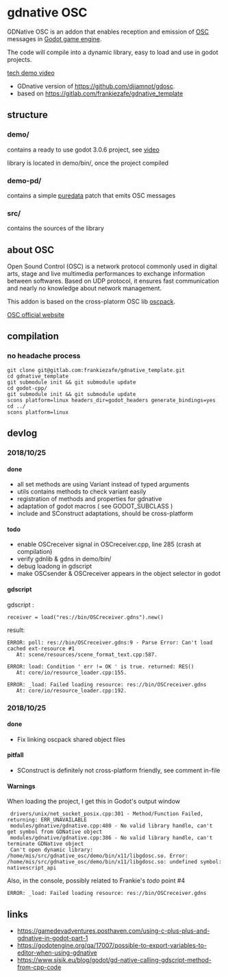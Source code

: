 # gdnative OSC

GDNative OSC is an addon that enables reception and emission of [OSC](http://opensoundcontrol.org/introduction-osc?) messages in [Godot game engine](https://godotengine.org/).

The code will compile into a dynamic library, easy to load and use in godot projects.

[tech demo video](https://peertube.mastodon.host/videos/watch/41b6c455-3278-4e85-9ee6-e6d99bb4eae7)

* GDnative version of https://github.com/djiamnot/gdosc.
* based on https://gitlab.com/frankiezafe/gdnative_template

## structure

### demo/

contains a ready to use godot 3.0.6 project, see [video](https://peertube.mastodon.host/videos/watch/41b6c455-3278-4e85-9ee6-e6d99bb4eae7)

library is located in demo/bin/, once the project compiled

### demo-pd/

contains a simple [puredata](http://puredata.info/) patch that emits OSC messages

### src/

contains the sources of the library

## about OSC

Open Sound Control (OSC) is a network protocol commonly used in digital arts, stage and live multimedia performances to exchange information between softwares. Based on UDP protocol, it ensures fast communication and nearly no knowledge about network management.

This addon is based on the cross-platorm OSC lib [oscpack](http://www.rossbencina.com/code/oscpack).

[OSC official website](http://opensoundcontrol.org)

## compilation

### no headache process

    git clone git@gitlab.com:frankiezafe/gdnative_template.git
    cd gdnative_template
    git submodule init && git submodule update
    cd godot-cpp/
    git submodule init && git submodule update
    scons platform=linux headers_dir=godot_headers generate_bindings=yes
    cd ../
    scons platform=linux


## devlog

### 2018/10/25

#### done

* all set methods are using Variant instead of typed arguments
* utils contains methods to check variant easily
* registration of methods and properties for gdnative
* adaptation of godot macros ( see GODOT_SUBCLASS )
* include and SConstruct adaptations, should be cross-platform

#### todo

* enable OSCreceiver signal in OSCreceiver.cpp, line 285 (crash at compilation)
* verify gdnlib & gdns in demo/bin/
* debug loadong in gdscript
* make OSCsender & OSCreceiver appears in the object selector in godot

#### gdscript

gdscript :

`receiver = load("res://bin/OSCreceiver.gdns").new()`

result:

	ERROR: poll: res://bin/OSCreceiver.gdns:9 - Parse Error: Can't load cached ext-resource #1
	   At: scene/resources/scene_format_text.cpp:587.

	ERROR: load: Condition ' err != OK ' is true. returned: RES()
	   At: core/io/resource_loader.cpp:155.

	ERROR: _load: Failed loading resource: res://bin/OSCreceiver.gdns
	   At: core/io/resource_loader.cpp:192.

### 2018/10/25

#### done

* Fix linking oscpack shared object files

#### pitfall

* SConstruct is definitely not cross-platform friendly, see comment in-file

#### Warnings

When loading the project, I get this in Godot's output window

```
 drivers/unix/net_socket_posix.cpp:301 - Method/Function Failed, returning: ERR_UNAVAILABLE
 modules/gdnative/gdnative.cpp:480 - No valid library handle, can't get symbol from GDNative object
 modules/gdnative/gdnative.cpp:386 - No valid library handle, can't terminate GDNative object
 Can't open dynamic library: /home/mis/src/gdnative_osc/demo/bin/x11/libgdosc.so. Error: /home/mis/src/gdnative_osc/demo/bin/x11/libgdosc.so: undefined symbol: nativescript_api
```

Also, in the console, possibly related to Frankie's *todo* point #4
```
ERROR: _load: Failed loading resource: res://bin/OSCreceiver.gdns
```

## links

* https://gamedevadventures.posthaven.com/using-c-plus-plus-and-gdnative-in-godot-part-1
* https://godotengine.org/qa/17007/possible-to-export-variables-to-editor-when-using-gdnative
* https://www.sisik.eu/blog/godot/gd-native-calling-gdscript-method-from-cpp-code

